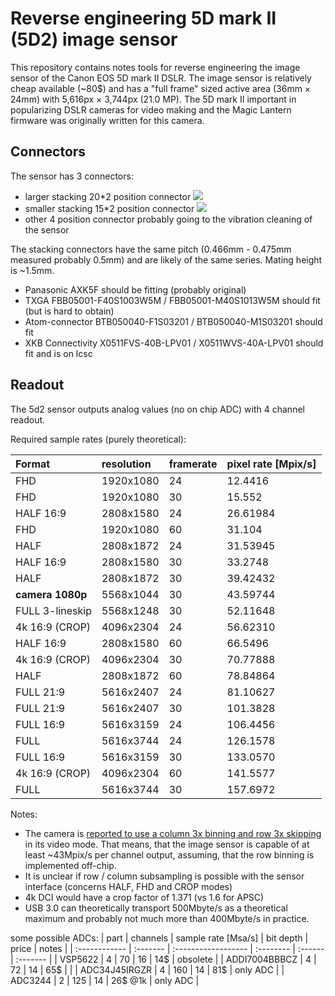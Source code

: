 # Reverse engineering 5D mark II (5D2) image sensor

This repository contains notes tools for reverse engineering the image sensor of the Canon EOS 5D mark II
DSLR. The image sensor is relatively cheap available (~80$) and has a "full frame" sized active area 
(36mm × 24mm) with 5,616px × 3,744px (21.0 MP). The 5D mark II important in popularizing DSLR cameras
for video making and the Magic Lantern firmware was originally written for this camera.

## Connectors

The sensor has 3 connectors:

* larger stacking 20*2 position connector ![](pictures/connector_20x2.JPG)
* smaller stacking 15*2 position connector ![](pictures/connector_15x2.JPG)
* other 4 position connector probably going to the vibration cleaning of the sensor

The stacking connectors have the same pitch (0.466mm - 0.475mm measured probably 0.5mm) and are likely of the same series.
Mating height is ~1.5mm.

* Panasonic AXK5F should be fitting (probably original)
* TXGA FBB05001-F40S1003W5M / FBB05001-M40S1013W5M should fit (but is hard to obtain)
* Atom-connector BTB050040-F1S03201 / BTB050040-M1S03201 should fit
* XKB Connectivity X0511FVS-40B-LPV01 / X0511WVS-40A-LPV01 should fit and is on lcsc

## Readout

The 5d2 sensor outputs analog values (no on chip ADC) with 4 channel readout.

Required sample rates (purely theoretical):

| Format           | resolution | framerate | pixel rate [Mpix/s] |
| :--------------- | :--------- | :-------- | :------------------ |
| FHD              | 1920x1080  | 24        | 12.4416             |
| FHD              | 1920x1080  | 30        | 15.552              |
| HALF 16:9        | 2808x1580  | 24        | 26.61984            |
| FHD              | 1920x1080  | 60        | 31.104              |
| HALF             | 2808x1872  | 24        | 31.53945            |
| HALF 16:9        | 2808x1580  | 30        | 33.2748             |
| HALF             | 2808x1872  | 30        | 39.42432            |
| **camera 1080p** | 5568x1044  | 30        | 43.59744            |
| FULL 3-lineskip  | 5568x1248  | 30        | 52.11648            |
| 4k 16:9 (CROP)   | 4096x2304  | 24        | 56.62310            |
| HALF 16:9        | 2808x1580  | 60        | 66.5496             |
| 4k 16:9 (CROP)   | 4096x2304  | 30        | 70.77888            |
| HALF             | 2808x1872  | 60        | 78.84864            |
| FULL 21:9        | 5616x2407  | 24        | 81.10627            |
| FULL 21:9        | 5616x2407  | 30        | 101.3828            |
| FULL 16:9        | 5616x3159  | 24        | 106.4456            |
| FULL             | 5616x3744  | 24        | 126.1578            |
| FULL 16:9        | 5616x3159  | 30        | 133.0570            |
| 4k 16:9 (CROP)   | 4096x2304  | 60        | 141.5577            |
| FULL             | 5616x3744  | 30        | 157.6972            |

Notes:
* The camera is [reported to use a column 3x binning and row 3x skipping](https://www.magiclantern.fm/forum/index.php?topic=16516.0)
  in its video mode. That means, that the image sensor is capable of at least ~43Mpix/s per channel 
  output, assuming, that the row binning is implemented off-chip.
* It is unclear if row / column subsampling is possible with the sensor interface (concerns HALF, FHD and CROP modes)
* 4k DCI would have a crop factor of 1.371 (vs 1.6 for APSC)
* USB 3.0 can theoretically transport 500Mbyte/s as a theoretical maximum and probably not much more than 400Mbyte/s in practice.

some possible ADCs:
| part          | channels | sample rate [Msa/s] | bit depth | price   | notes    |
| :------------ | :------- | :------------------ | :-------- | :------ | :------- |
| VSP5622       | 4        | 70                  | 16        | 14$     | obsolete |
| ADDI7004BBBCZ | 4        | 72                  | 14        | 65$     |          |
| ADC34J45IRGZR | 4        | 160                 | 14        | 81$     | only ADC |
| ADC3244       | 2        | 125                 | 14        | 26$ @1k | only ADC |
